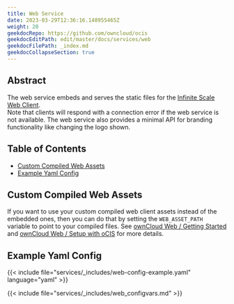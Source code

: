 ```yaml
---
title: Web Service
date: 2023-03-29T12:36:16.148955465Z
weight: 20
geekdocRepo: https://github.com/owncloud/ocis
geekdocEditPath: edit/master/docs/services/web
geekdocFilePath: _index.md
geekdocCollapseSection: true
---
```


## Abstract

The web service embeds and serves the static files for the [Infinite Scale Web Client](https://github.com/owncloud/web).  
Note that clients will respond with a connection error if the web service is not available.
The web service also provides a minimal API for branding functionality like changing the logo shown.

## Table of Contents

* [Custom Compiled Web Assets](#custom-compiled-web-assets)
* [Example Yaml Config](#example-yaml-config)

## Custom Compiled Web Assets

If you want to use your custom compiled web client assets instead of the embedded ones, then you can do that by setting the `WEB_ASSET_PATH` variable to point to your compiled files. See [ownCloud Web / Getting Started](https://owncloud.dev/clients/web/getting-started/) and [ownCloud Web / Setup with oCIS](https://owncloud.dev/clients/web/backend-ocis/) for more details.

## Example Yaml Config

{{< include file="services/_includes/web-config-example.yaml"  language="yaml" >}}

{{< include file="services/_includes/web_configvars.md" >}}

